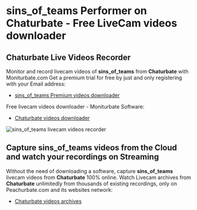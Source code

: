 # sins_of_teams Performer on Chaturbate - Free LiveCam videos downloader

## Chaturbate Live Videos Recorder

Monitor and record livecam videos of **sins_of_teams** from **Chaturbate** with Moniturbate.com
Get a premium trial for free by just and only registering with your Email address:
* [sins_of_teams Premium videos downloader](https://moniturbate.com/request-demo-licence-key.html)

Free livecam videos downloader - Moniturbate Software:
* [Chaturbate videos downloader](https://moniturbate.com/moniturbate-download-software.html)

![sins_of_teams livecam videos recorder](https://peachurnet.com/templates/moniturbate-software.png)


## Capture sins_of_teams videos from the Cloud and watch your recordings on Streaming

Without the need of downloading a software, capture **sins_of_teams** livecam videos from **Chaturbate** 100% online.
Watch Livecam archives from **Chaturbate** unlimitedly from thousands of existing recordings, only on Peachurbate.com and its websites network:
* [Chaturbate videos archives](https://peachurnet.com/)